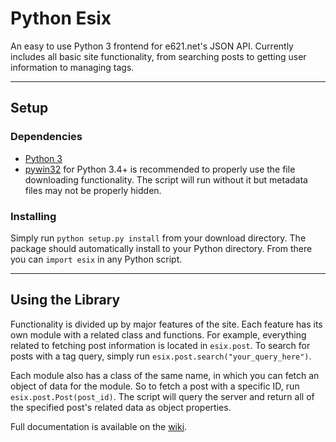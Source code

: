 # Python Esix #

An easy to use Python 3 frontend for e621.net's JSON API. Currently includes all basic site functionality, from searching posts to getting user information to managing tags.

----
## Setup ##
### Dependencies ###
* [Python 3](https://www.python.org/downloads/)
* [pywin32](http://sourceforge.net/projects/pywin32/files/pywin32/) for Python 3.4+ is recommended to properly use the file downloading functionality. The script will run without it but metadata files may not be properly hidden.

### Installing ###
Simply run `python setup.py install` from your download directory. The package should automatically install to your Python directory. From there you can `import esix` in any Python script.

----
## Using the Library ##
Functionality is divided up by major features of the site. Each feature has its own module with a related class and functions. For example, everything related to fetching post information is located in `esix.post`. To search for posts with a tag query, simply run `esix.post.search("your_query_here")`.

Each module also has a class of the same name, in which you can fetch an object of data for the module. So to fetch a post with a specific ID, run `esix.post.Post(post_id)`. The script will query the server and return all of the specified post's related data as object properties.

Full documentation is available on the [wiki](wiki/Home).